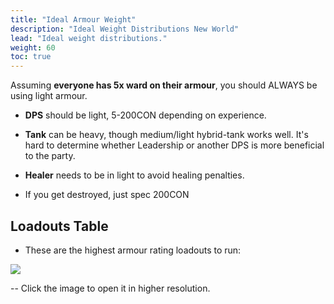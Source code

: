 ```yaml
---
title: "Ideal Armour Weight"
description: "Ideal Weight Distributions New World"
lead: "Ideal weight distributions."
weight: 60
toc: true
---
```


Assuming **everyone has 5x ward on their armour**, you should ALWAYS be using light armour.

- **DPS** should be light, 5-200CON depending on experience.
- **Tank** can be heavy, though medium/light hybrid-tank works well. It's hard to determine whether Leadership or another DPS is more beneficial to the party.
- **Healer** needs to be in light to avoid healing penalties.

- If you get destroyed, just spec 200CON


## Loadouts Table
- These are the highest armour rating loadouts to run:

<a href="/images/_etc/armourweights.png" target="_blank"><img src="/images/_etc/armourweights.png"></a>

-- Click the image to open it in higher resolution.